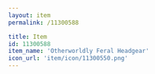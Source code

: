 ```yaml
---
layout: item
permalink: /11300588

title: Item
id: 11300588
item_name: 'Otherworldly Feral Headgear'
icon_url: 'item/icon/11300550.png'
---
```

